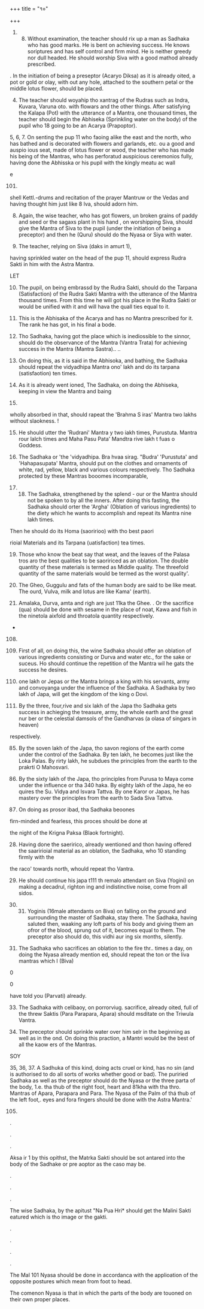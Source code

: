 +++
title = "१०"

+++

1. 8. Without examination, the teacher should rix up a man as Sadhaka who has good marks. He is bent on achieving success. He knows soriptures and has self control and firm mind. He is neither greedy nor dull headed. He should worship Siva with a good mathod already prescribed. 

. In the initiation of being a preseptor (Acaryo Diksa) as it is already oited, a pot or gold or olay, with out any hole, attached to the southern petal or the middle lotus flower, should be placed. 

4. The teacher should woyahip tho xantrag of the Rudras such as Indra, Kuvara, Varuna oto. with flowars and the other things. After satisfying the Kalapa (Pot) with the utterance of a Mantra, one thousand times, the teacher should begin the Abhiseka (Sprinkling water on the body) of the pupil who 18 going to be an Acarya (Prapoptor). 

5, 6, 7. On senting the pup 11 who faoing alike the east and the north, who has bathed and is decorated with flowers and garlands, etc. ou a good and auspio ious seat, made of lotus flower or wood, the teacher who has made his being of the Mantras, who has perforatud auspicious ceremonios fully, having done the Abhisska or his pupil with the kingly meatu ac wall 

e 

101. 

shell Kettl.-drums and recitation of the prayer Mantruw or the Vedas and having thought him just like 8 lva, should adorn him. 

8. Again, the wise teacher, who has got flowers, un broken grains of paddy and seed or the sagaxs plant in his hand , on worshipping Siva, should give the Mantra of Siva to the pupil (under the initiation of being a preceptor) and then he (Quru) should do the Nyasa or Siya with water. 

9. The teacher, relying on Siva (daks in amurt 1), 

having sprinkled water on the head of the pup 11, should express Rudra Sakti in him with the Astra Mantra. 

LET 

10. The pupil, on being embrassd by the Rudra Sakti, should do the Tarpana (Satisfaction) of the Rudra Sakti Mantra with the utterance of the Mantra thousand times. From this time he will got his place in the Rudra Sakti or would be unified with it and will hava the quall ties equal to it. 

11. This is the Abhisaka of the Acarya and has no Mantra prescribed for it. The rank he has got, in his final a bode. 

18. Tho Sadhaka, having got the place which is inediossible to the sinnor, should do the observance of the Mantra (Vantra Trata) for achieving success in the Mantra (Mantra Sastra).. .. 

18. On doing this, as it is said in the Abhisoka, and bathing, the Sadhaka should repeat the vidyadhipa Mantra ono' lakh and do its tarpana (satisfaotion) ten times. 

14. As it is already went ioned, The Sadhaka, on doing the Abhiseka, keeping in view the Mantra and baing 

102. 

wholly absorbed in that, should rapeat the 'Brahma S iras' Mantra two lakhs without slaokness. ! 

15. He should utter the 'Rudrani' Mantra y two iakh times, Purustuta. Mantra rour lalch times and Maha Pasu Pata' Mandtra rive lakh t fuas o Goddess. 

16. The Sadhaka or 'the 'vidyadhipa. Bra hvaa sirag. "Budra' 'Purustuta' and 'Hahapasupata' Mantra, should put on the clothes and ornaments of white, rad, yellow, black and various colours respectively. Tho Sadhaka protected by these Mantras booomes incomparable, 

17. 18. The Sadhaka, strengthened by the splend - our or the Mantra should not be spoken to by all the inners. After doing this fasting, the Sadhaka should orter the 'Argha' (Oblation of various ingredients) to the diety which he wants to accomplish and repeat its Mantra nine lakh times. 

Then he should do its Homa (saoririoo) with tho best paori 

rioial Materials and its Tarpana (uatisfaction) tea times. 

19. Those who know the beat say that weat, and the leaves of the Palasa tros aro the best qualities to be saoririced as an oblation. The double quantity of these materials is termed as Middle quality. The threefold quantity of the same materials would be termed as the worst quality'. 

80. The Gheo, Guggulu and fats of the human body are said to be like meat. The ourd, Vulva, milk and lotus are like Kama' (earth). 

21. Amalaka, Durva, amta and righ are just 11ka the Ghee. . Or the sacrifice (qua) should be done with sesame in the place of noat, Kawa and fish in the ninetola aixfold and throatola quantity respectively. 

- 

108. 

22. First of all, on doing this, the wine Sadhaka should offer an oblation of various ingredients consisting or Durva and water etc., for the sake or suceus. Ho should continue the repetition of the Mantra wil he gats the success he desires. 

28. one lakh or Jepas or the Mantra brings a king with his servants, army and convoyanga under the influence of the Sadhaka. A Sadhaka by two lakh of Japa, will get the kingdom of the king o Dovi. 

84. By the three, four,rive and six lakh of the Japa tho Sadhaka gets success in achieging the treasure, army, the whole earth and the great nur ber or the celestial damsols of the Gandharvas (a olasa of singars in heaven) 

respectively. 

85. By the soven lakh of the Japa, tho savon regions of the earth come under the control of the Sadhaka. By ten lakh, he becomes just like the Loka Palas. By rirty lakh, he subdues the principles from the earth to the prakrti O Mahosvari. 

26. By the sixty lakh of the Japa, tho principles from Purusa to Maya come under the influence or tha 340 haka. By eighty lakh of the Japa, he eo quires the Su. Vidya and Isvara Tattva. By one Karor or Japas, he has mastery over the principles from the earth to Sada Siva Tattva. 

27. On doing as prosor ibad, tha Sadhaka beoones 

firn-minded and fearless, this proces should be done at 

the night of the Krigna Paksa (Blaok fortnight). 

28. Having done the saeririco, already wentioned and thon having offered the saaririoial material as an oblation, the Sadhaka, who 10 standing firmly with the 

the raco' towards north, whould repeat tho Vantra. 

29. He should continue his japa t111 th remalo attendant on Siva (Yogini) on making a decadrul, righton ing and indistinctive noise, come from all sidos. 

30. 31. Yoginis (16male attendants on 8iva) on falling on the ground and surrounding the master of Sadhaka, stay there. The Sadhaka, having saluted then, waaking any loft parts of his body and giving them an ofror of the blood, sprung out of it, becomes equal to them. The preceptor also should do, this vidhi aur ing six months, silently. 

32. The Sadhaka who sacrifices an oblation to the fire thr.. times a day, on doing the Nyasa already mention ed, should repeat the ton or the liva mantras which I (Biva) 

0 

0 

have told you (Parvati) already. 

33. The Sadhaka with celibaoy, on porrorviug. sacrifice, already oited, full of the threw Saktis (Para Parapara, Apara) should msditate on the Triwula Vantra. 

34. The preceptor should sprinkle water over him selr in the beginning as well as in the ond. On doing this praction, a Mantri would be the best of all the kaow ers of the Mantras. 

SOY 

35, 36, 37. A Sadhuka of this kind, doing acts cruel or kind, has no sin (and is authorised to do all sorts of works whether good or bad). The puriried Sadhaka as well as the preceptor should do the Nyasa or the three parta of the body, 1.e. tha thub of the right foot, heart and 81kha with tha thro. Mantras of Apara, Parapara and Para. The Nyasa of the Palm of thá thub of the left foot,. eyes and fora fingers should be done with the Astra Mantra.' 

105. 

. 

. 

. 

Aksa ir 1 by this opithst, the Matrka Sakti should be sot antared into the body of the Sadhake or pre aoptor as the caso may be. 

. 

. 

. 

The wise Sadhaka, by the apitust "Na Pua Hri* should get the Malini Sakti eatured which is tho image or the gakti. 

. 

. 

. 

. 

The Mal 101 Nyasa should be done in accordanca with the applioation of the opposite postures which mean from foot to head. 

The comenon Nyasa is that in which the parts of the body are touoned on their own proper places. 

